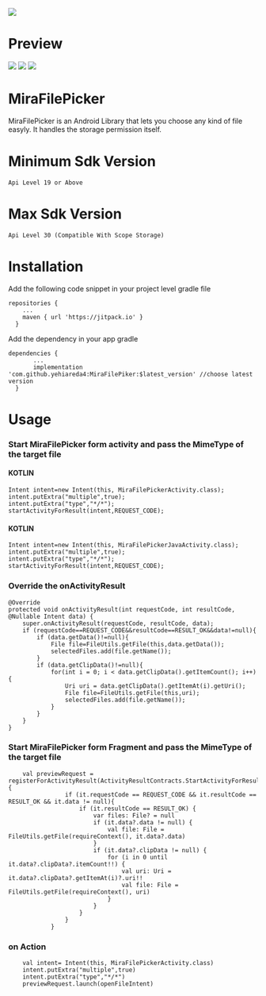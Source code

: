 [![](https://jitpack.io/v/yehiareda4/MiraFilePiker.svg)](https://jitpack.io/#yehiareda4/MiraFilePiker)

# Preview

![](https://github.com/yehiareda4/MiraFilePiker/blob/master/preview/preview2.jpeg) ![](https://github.com/yehiareda4/MiraFilePiker/blob/master/preview/preview1.jpeg)
![](https://github.com/yehiareda4/MiraFilePiker/blob/master/preview/preview3.jpeg)


# MiraFilePicker
MiraFilePicker is an Android Library that lets you choose any kind of file easyly. It handles the storage permission itself.

# Minimum Sdk Version
    Api Level 19 or Above
# Max Sdk Version
    Api Level 30 (Compatible With Scope Storage)

# Installation

Add the following code snippet in your project level gradle file

    repositories {
        ...
        maven { url 'https://jitpack.io' }
      }
    
Add the dependency in your app gradle

    dependencies {
           ...
           implementation 'com.github.yehiareda4:MiraFilePiker:$latest_version' //choose latest version
      }
      
# Usage

### Start MiraFilePicker form activity and pass the MimeType of the target file
#### KOTLIN
    Intent intent=new Intent(this, MiraFilePickerActivity.class);
    intent.putExtra("multiple",true);
    intent.putExtra("type","*/*");
    startActivityForResult(intent,REQUEST_CODE);
#### KOTLIN
    Intent intent=new Intent(this, MiraFilePickerJavaActivity.class);
    intent.putExtra("multiple",true);
    intent.putExtra("type","*/*");
    startActivityForResult(intent,REQUEST_CODE);
      
### Override the onActivityResult
  
    @Override
    protected void onActivityResult(int requestCode, int resultCode, @Nullable Intent data) {
        super.onActivityResult(requestCode, resultCode, data);
        if (requestCode==REQUEST_CODE&&resultCode==RESULT_OK&&data!=null){
            if (data.getData()!=null){
                File file=FileUtils.getFile(this,data.getData());
                selectedFiles.add(file.getName());
            }
            if (data.getClipData()!=null){
                for(int i = 0; i < data.getClipData().getItemCount(); i++) {
                    Uri uri = data.getClipData().getItemAt(i).getUri();
                    File file=FileUtils.getFile(this,uri);
                    selectedFiles.add(file.getName());
                }
            }
        }
    }

### Start MiraFilePicker form Fragment and pass the MimeType of the target file
        val previewRequest =  registerForActivityResult(ActivityResultContracts.StartActivityForResult()) {
                    if (it.requestCode == REQUEST_CODE && it.resultCode == RESULT_OK && it.data != null){
                        if (it.resultCode == RESULT_OK) {
                            var files: File? = null
                            if (it.data?.data != null) {
                                val file: File = FileUtils.getFile(requireContext(), it.data?.data)
                            }
                            if (it.data?.clipData != null) {
                                for (i in 0 until it.data?.clipData?.itemCount!!) {
                                    val uri: Uri = it.data?.clipData?.getItemAt(i)?.uri!!
                                    val file: File = FileUtils.getFile(requireContext(), uri)
                                }
                            }
                        }
                    }
                }

### on Action
        val intent= Intent(this, MiraFilePickerActivity.class)
        intent.putExtra("multiple",true)
        intent.putExtra("type","*/*")
        previewRequest.launch(openFileIntent)